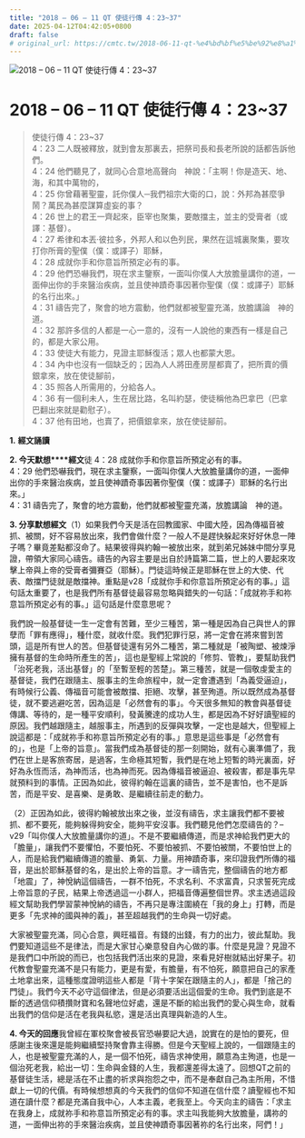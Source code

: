 ```yaml
---
title: "2018 – 06 – 11 QT 使徒行傳 4：23~37"
date: 2025-04-12T04:42:05+0800
draft: false
# original_url: https://cmtc.tw/2018-06-11-qt-%e4%bd%bf%e5%be%92%e8%a1%8c%e5%82%b3-4%ef%bc%9a2337
---
```


![2018 – 06 – 11 QT 使徒行傳 4：23\~37](/images/qt.jpg   "2018 – 06 – 11 QT 使徒行傳 4：23\~37")

# 2018 – 06 – 11 QT 使徒行傳 4：23\~37

> 使徒行傳 4：23\~37  
> 4：23 二人既被釋放，就到會友那裏去，把祭司長和長老所說的話都告訴他們。  
> 4：24 他們聽見了，就同心合意地高聲向　神說：「主啊！你是造天、地、海，和其中萬物的，  
> 4：25 你曾藉著聖靈，託你僕人─我們祖宗大衛的口，說：外邦為甚麼爭鬧？萬民為甚麼謀算虛妄的事？  
> 4：26 世上的君王一齊起來，臣宰也聚集，要敵擋主，並主的受膏者（或譯：基督）。  
> 4：27 希律和本丟‧彼拉多，外邦人和以色列民，果然在這城裏聚集，要攻打你所膏的聖僕（僕：或譯子）耶穌，  
> 4：28 成就你手和你意旨所預定必有的事。  
> 4：29 他們恐嚇我們，現在求主鑒察，一面叫你僕人大放膽量講你的道，一面伸出你的手來醫治疾病，並且使神蹟奇事因著你聖僕（僕：或譯子）耶穌的名行出來。」  
> 4：31 禱告完了，聚會的地方震動，他們就都被聖靈充滿，放膽講論　神的道。  
> 4：32 那許多信的人都是一心一意的，沒有一人說他的東西有一樣是自己的，都是大家公用。  
> 4：33 使徒大有能力，見證主耶穌復活；眾人也都蒙大恩。  
> 4：34 內中也沒有一個缺乏的；因為人人將田產房屋都賣了，把所賣的價銀拿來，放在使徒腳前，  
> 4：35 照各人所需用的，分給各人。  
> 4：36 有一個利未人，生在居比路，名叫約瑟，使徒稱他為巴拿巴（巴拿巴翻出來就是勸慰子）。  
> 4：37 他有田地，也賣了，把價銀拿來，放在使徒腳前。

**1.** **經文誦讀**

**2. 今天默想****經文**徒 4：28 成就你手和你意旨所預定必有的事。  
4：29 他們恐嚇我們，現在求主鑒察，一面叫你僕人大放膽量講你的道，一面伸出你的手來醫治疾病，並且使神蹟奇事因著你聖僕（僕：或譯子）耶穌的名行出來。」  
4：31 禱告完了，聚會的地方震動，他們就都被聖靈充滿，放膽講論　神的道。

**3. 分享默想經文**（1）如果我們今天是活在回教國家、中國大陸，因為傳福音被抓、被關，好不容易放出來，我們會做什麼？一般人不是趕快躲起來好好休息一陣子嗎？畢竟差點都沒命了。結果彼得與約翰一被放出來，就到弟兄姊妹中間分享見證，帶領大家同心禱告。禱告的內容主要是出自於詩篇第二篇，世上的人要起來攻擊上帝與上帝的受膏者彌賽亞（耶穌）。門徒這時候正是耶穌在世上的大使、代表、敵擋門徒就是敵擋神。重點是v28「成就你手和你意旨所預定必有的事。」這句話太重要了，也是我們所有基督徒最容易忽略與錯失的一句話：「成就祢手和祢意旨所預定必有的事。」這句話是什麼意思呢？

我們說一般基督徒一生一定會有苦難，至少三種苦，第一種是因為自己與世人的罪孽而「罪有應得」，種什麼，就收什麼。我們犯罪行惡，將一定會在將來嘗到苦頭，這是所有世人的苦。但基督徒還有另外二種苦，第二種就是「被陶塑、被煉淨擁有基督的生命時所產生的苦」，這也是聖經上常說的「修剪、管教」，要幫助我們「治死老我，活出基督」的「至暫至輕的苦楚」。第三種苦，就是一個敬虔愛主的基督徒，我們在跟隨主、服事主的生命旅程中，就一定會遭遇到「為義受逼迫」，有時候行公義、傳福音可能會被敵擋、拒絕、攻擊，甚至殉道。所以既然成為基督徒，就不要逃避吃苦，因為這是「必然會有的事」。今天很多無知的教會與基督徒傳講、等待的，是一種平安順利，發黃騰達的成功人生，都是因為不好好讀聖經的原因。我們越跟隨主，越服事主，所遇到的反彈與攻擊，一定也是越大，但聖經上說這都是：「成就祢手和祢意旨所預定必有的事。」意思是這些事是「必然會有的」，也是「上帝的旨意」。當我們成為基督徒的那一刻開始，就有心裏準備了，我們在世上是客旅寄居，是過客，生命極其短暫，我們是在地上短暫的時光裏面，好好為永恆而活，為神而活，也為神而死。因為傳福音被逼迫、被殺害，都是事先早就預料到的事情。正因為如此，彼得約翰在這裏的禱告，並不是害怕，也不是訴苦，而是平安、是喜樂、是勇敢、是繼續往前走的動力。

（2）正因為如此，彼得約翰被放出來之後，並沒有禱告，求主讓我們都不要被抓、都不要死，能夠躲得夠安全，能夠平安沒事。我們聽見他們怎麼禱告的？–v29「叫你僕人大放膽量講你的道」。不是不要繼續傳道，而是求神給我們更大的「膽量」，讓我們不要懼怕，不要怕死、不要怕被抓、不要怕被關，不要怕世上的人，而是給我們繼續傳道的膽量、勇氣、力量。用神蹟奇事，來印證我們所傳的福音，是出於耶穌基督的名，是出於上帝的旨意。才一禱告完，整個禱告的地方都「地震」了，神悅納這個禱告，一群不怕死，不求名利、不求富貴，只求誓死完成上帝旨意的子民，結果上帝透過這一小群人，把福音傳遍整個世界。求主透過這段經文幫助我們學習蒙神悅納的禱告，不再只是專注圍繞在「我的身上」打轉，而是更多「先求神的國與神的義」，甚至超越我們的生命與一切好處。

大家被聖靈充滿，同心合意，興旺福音。有錢的出錢，有力的出力，彼此幫助。我們要知道這些不是律法，而是大家甘心樂意發自內心做的事。什麼是見證？見證不是我們口中所說的而已，也包括我們活出來的見證，來看見好樹就結出好果子。初代教會聖靈充滿不是只有能力，更是有愛，有膽量，有不怕死，願意把自己的家產土地拿出來，這種態度證明這些人都是「背十字架在跟隨主的人」，都是「捨己的門徒」。我們今天不必守這個律法，但是必須要活出這個愛的生命。我們到底是不斷的透過信仰積攢財寶和名聲地位好處，還是不斷的給出我們的愛心與生命，就看出我們的信仰是活在老我與私慾，還是活出真理與新造的人生。

**4. 今天的回應**我曾經在軍校聚會被長官恐嚇要記大過，說實在的是怕的要死，但感謝主後來還是能夠繼續堅持聚會靠主得勝。但是今天聖經上說的，一個跟隨主的人，也是被聖靈充滿的人，是一個不怕死，禱告求神使用，願意為主殉道，也是一個治死老我，給出一切：生命與金錢的人生，我都還差得太遠了。回想QT之前的基督徒生活，總是活在不止盡的祈求與抱怨之中，而不是奉獻自己為主所用，不惜獻上一切的代價。有時候想想真的今天我們的信仰不知道在信什麼？讀聖經也不知道在讀什麼？都是充滿自我中心，人本主義，老我至上。今天向主的禱告：「求主在我身上，成就祢手和祢意旨所預定必有的事。求主叫我能夠大放膽量，講祢的道，一面伸出祢的手來醫治疾病，並且使神蹟奇事因著祢的名行出來，阿們！」